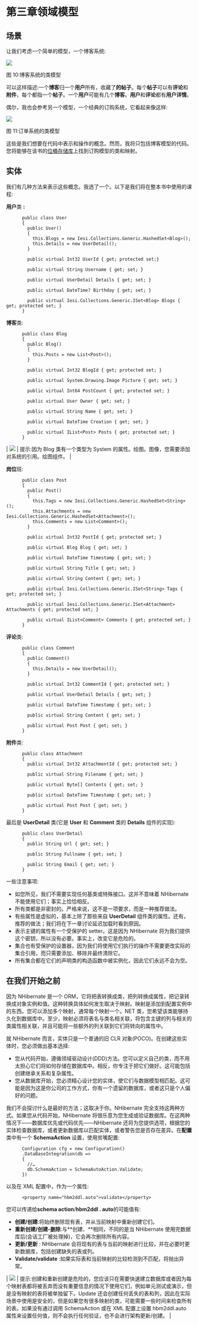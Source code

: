 # 第三章领域模型

## 场景

让我们考虑一个简单的模型，一个博客系统:

![](../Images/figure_10.png)

图 10:博客系统的类模型

可以这样描述:一个**博客**归一个**用户**所有，收藏了**的帖子**。每个**帖子**可以有**评论**和**附件**，每个都指一个**帖子**。一个**用户**可能有几个**博客**。**用户**和**评论**都有**用户详情**。

偶尔，我也会参考另一个模型，一个经典的订购系统，它看起来像这样:

![](../Images/figure_11.png)

图 11:订单系统的类模型

这些是我们想要在代码中表示和操作的概念。然而，我将只包括博客模型的代码。您将能够在该书的[位桶存储库](https://bitbucket.org/syncfusiontech/nhibernate-succinctly)上找到订购模型的类和映射。

## 实体

我们有几种方法来表示这些概念。我选了一个。以下是我们将在整本书中使用的课程:

**用户**类 **:**

```
      public class User
      {
        public User()
        {
          this.Blogs = new Iesi.Collections.Generic.HashedSet<Blog>();
          this.Details = new UserDetail();
        }

        public virtual Int32 UserId { get; protected set;}

        public virtual String Username { get; set; }

        public virtual UserDetail Details { get; set; }

        public virtual DateTime? Birthday { get; set; }

        public virtual Iesi.Collections.Generic.ISet<Blog> Blogs { get; protected set; }
      }

```

**博客**类:

```
      public class Blog
      {
        public Blog()
        {
          this.Posts = new List<Post>();
        }

        public virtual Int32 BlogId { get; protected set; }

        public virtual System.Drawing.Image Picture { get; set; }

        public virtual Int64 PostCount { get; protected set; }

        public virtual User Owner { get; set; }

        public virtual String Name { get; set; }

        public virtual DateTime Creation { get; set; }

        public virtual IList<Post> Posts { get; protected set; }
      }

```

| ![](../Images/tip.png) | 提示:因为 Blog 类有一个类型为 System 的属性。绘图。图像，您需要添加对系统的引用。绘图组件。 |

**岗位**班:

```
      public class Post
      {
        public Post()
        {
          this.Tags = new Iesi.Collections.Generic.HashedSet<String>();
          this.Attachments = new Iesi.Collections.Generic.HashedSet<Attachment>();
          this.Comments = new List<Comment>();
        }

        public virtual Int32 PostId { get; protected set; }

        public virtual Blog Blog { get; set; }

        public virtual DateTime Timestamp { get; set; }

        public virtual String Title { get; set; }

        public virtual String Content { get; set; }

        public virtual Iesi.Collections.Generic.ISet<String> Tags { get; protected set; }

        public virtual Iesi.Collections.Generic.ISet<Attachment> Attachments { get; protected set; }

        public virtual IList<Comment> Comments { get; protected set; }
      }

```

**评论**类:

```
      public class Comment
      {
        public Comment()
        {
          this.Details = new UserDetail();
        }

        public virtual Int32 CommentId { get; protected set; }

        public virtual UserDetail Details { get; set; }

        public virtual DateTime Timestamp { get; set; }

        public virtual String Content { get; set; }

        public virtual Post Post { get; set; }
      }

```

**附件**类:

```
      public class Attachment
      {
        public virtual Int32 AttachmentId { get; protected set; }

        public virtual String Filename { get; set; }

        public virtual Byte[] Contents { get; set; }

        public virtual DateTime Timestamp { get; set; }

        public virtual Post Post { get; set; }
      }

```

最后是 **UserDetail** 类(它是 **User** 和 **Comment** 类的 **Details** 组件的实现):

```
      public class UserDetail
      {
        public String Url { get; set; }

        public String Fullname { get; set; }

        public String Email { get; set; }
      }

```

一些注意事项:

*   如您所见，我们不需要实现任何基类或特殊接口。这并不意味着 NHibernate 不能使用它们；事实上恰恰相反。
*   所有类都是非密封的。严格来说，这不是一项要求，而是一种推荐做法。
*   有些属性是虚拟的，基本上除了那些来自 **UserDetail** 组件类的属性。还有，推荐的做法；我们将在下一章讨论延迟加载时看到原因。
*   表示主键的属性有一个受保护的 setter。这是因为 NHibernate 将为我们提供这个密钥，所以没有必要。事实上，改变它是危险的。
*   集合也有受保护的设置器，因为我们将使用它们执行的操作不需要更改实际的集合引用，而只需要添加、移除并最终清除它。
*   所有集合都在它们的声明类的构造函数中被实例化，因此它们永远不会为空。

## 在我们开始之前

因为 NHibernate 是一个 ORM，它将把表转换成类，把列转换成属性，把记录转换成对象实例和值。这种转换具体如何发生取决于映射。映射是添加到配置实例中的东西。您可以添加多个映射，通常每个映射一个。NET 类，您希望该类能够持久化到数据库中。至少，映射必须将表名与类名相关联，将包含主键的列与相关的类属性相关联，并且可能将一些额外的列关联到它们将转向的属性中。

就 NHibernate 而言，实体只是一个普通的旧 CLR 对象(POCO)。在创建这些实体时，您必须做出基本选择:

*   您从代码开始，遵循领域驱动设计(DDD)方法。您可以定义自己的类，而不用太担心它们将如何存储在数据库中。相反，你专注于把它们做好。这可能包括创建继承关系和复杂属性。
*   您从数据库开始，您必须精心设计您的实体，使它们与数据模型相匹配。这可能是因为这是你公司的工作方式，你有一个遗留的数据库，或者这只是个人偏好的问题。

我们不会探讨什么是最好的方法；这取决于你。NHibernate 完全支持这两种方式。如果您从代码开始，NHibernate 将很乐意为您生成或验证数据库。在这两种情况下——数据库优先或代码优先——NHibernate 还将为您提供选项，根据您的实体检查数据库，或者更新数据库以匹配实体，或者警告您是否存在差异。在**配置**类中有一个 **SchemaAction** 设置，使用贫嘴配置:

```
      Configuration cfg = new Configuration()
      .DataBaseIntegration(db =>
      {
        //…
        db.SchemaAction = SchemaAutoAction.Validate;
      })

```

以及在 XML 配置中，作为一个属性:

```
      <property name="hbm2ddl.auto">validate</property>

```

您可以传递给**schema action**/**hbm2ddl . auto**的可能值有:

*   **创建/创建**:将始终删除现有表，并从当前映射中重新创建它们。
*   **重新创建/创建-删除**:与**创建、**相同，不同的是当 NHibernate 使用完数据库后(会话工厂被处理掉)，它会再次删除所有内容。
*   **更新/更新** : NHibernate 会将现有的表与当前的映射进行比较，并在必要时更新数据库，包括创建缺失的表或列。
*   **Validate/validate** :如果实际表和当前映射的比较检测到不匹配，将抛出异常。

| ![](../Images/tip.png) | 提示:创建和重新创建是危险的，您应该只在需要快速建立数据库或者因为每个映射表都将被丢弃而没有重要信息的情况下使用它们，例如单元测试或演示，但是没有映射的表将被单独留下。Update 还会创建任何丢失的表和列，因此在实际场景中使用是安全的，但是如果您有很多映射的类，可能需要一些时间来检查所有的表。如果没有通过调用 SchemaAction 或在 XML 配置上设置 hbm2ddl.auto 属性来设置任何值，则不会执行任何验证，也不会进行架构更新/创建。 |